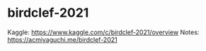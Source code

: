 # birdclef-2021

Kaggle: https://www.kaggle.com/c/birdclef-2021/overview
Notes: https://acmiyaguchi.me/birdclef-2021
